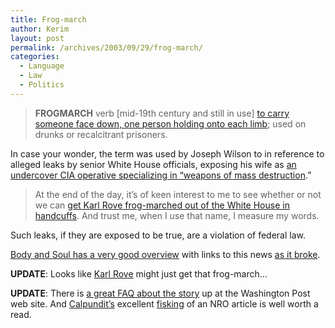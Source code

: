 ```yaml
---
title: Frog-march
author: Kerim
layout: post
permalink: /archives/2003/09/29/frog-march/
categories:
  - Language
  - Law
  - Politics
---
```


>   <b>FROGMARCH</b> verb [mid-19th century and still in use] <a href="http://slacktivist.typepad.com/slacktivist/2003/09/frogmarch.html" onclick="_gaq.push(['_trackEvent', 'outbound-article', 'http://slacktivist.typepad.com/slacktivist/2003/09/frogmarch.html', 'to carry someone face down, one person holding onto each limb']);" >to carry someone face down, one person holding onto each limb</a>; used on drunks or recalcitrant prisoners.


In case your wonder, the term was used by Joseph Wilson to in reference to alleged leaks by senior White House officials, exposing his wife as <a href="http://www.calpundit.com/archives/002276.html" onclick="_gaq.push(['_trackEvent', 'outbound-article', 'http://www.calpundit.com/archives/002276.html', 'an undercover CIA operative specializing in &#8220;weapons of mass destruction']);" >an undercover CIA operative specializing in &#8220;weapons of mass destruction</a>.&#8221;


>   At the end of the day, it&#8217;s of keen interest to me to see whether or not we can <a href="http://www.calpundit.com/archives/002009.html" onclick="_gaq.push(['_trackEvent', 'outbound-article', 'http://www.calpundit.com/archives/002009.html', 'get Karl Rove frog-marched out of the White House in handcuffs']);" >get Karl Rove frog-marched out of the White House in handcuffs</a>. And trust me, when I use that name, I measure my words.


Such leaks, if they are exposed to be true, are a violation of federal law.

<a href="http://bodyandsoul.typepad.com/blog/2003/09/schadenfreude_s.html#more" onclick="_gaq.push(['_trackEvent', 'outbound-article', 'http://bodyandsoul.typepad.com/blog/2003/09/schadenfreude_s.html#more', 'Body and Soul has a very good overview']);" >Body and Soul has a very good overview</a> with links to this news <a href="http://www.thenation.com/capitalgames/index.mhtml?bid=3&#38;pid=823" onclick="_gaq.push(['_trackEvent', 'outbound-article', 'http://www.thenation.com/capitalgames/index.mhtml?bid=3&pid=823', 'as it broke']);" >as it broke</a>.

**UPDATE**: Looks like <a href="http://atrios.blogspot.com/2003_09_28_atrios_archive.html#106494896909629277" onclick="_gaq.push(['_trackEvent', 'outbound-article', 'http://atrios.blogspot.com/2003_09_28_atrios_archive.html#106494896909629277', 'Karl Rove']);" >Karl Rove</a> might just get that frog-march&#8230;

**UPDATE**: There is <a href="http://www.washingtonpost.com/ac2/wp-dyn/A24144-2003Sep30?language=printer" onclick="_gaq.push(['_trackEvent', 'outbound-article', 'http://www.washingtonpost.com/ac2/wp-dyn/A24144-2003Sep30?language=printer', 'a great FAQ about the story']);" >a great FAQ about the story</a> up at the Washington Post web site. And <a href="http://www.calpundit.com/archives/002307.html" onclick="_gaq.push(['_trackEvent', 'outbound-article', 'http://www.calpundit.com/archives/002307.html', 'Calpundit&#8217;s']);" >Calpundit&#8217;s</a> excellent <a href="http://www.samizdata.net/blog/glossary_archives/001961.html" onclick="_gaq.push(['_trackEvent', 'outbound-article', 'http://www.samizdata.net/blog/glossary_archives/001961.html', 'fisking']);" >fisking</a> of an NRO article is well worth a read.

